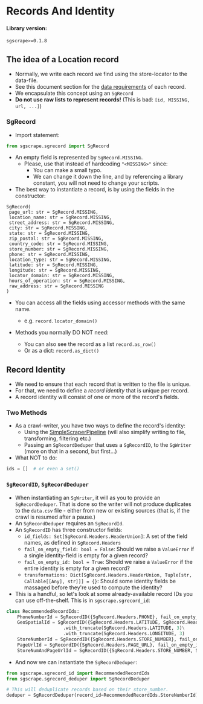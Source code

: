# Records And Identity

#### Library version:

```
sgscrape>=0.1.8
```

## The idea of a Location record

- Normally, we write each record we find using the store-locator to the data-file.
- See this document section for the [data requirements](https://docs.google.com/document/d/1LZEzE2lmhOAtAb8jgnVUjKyTzxblEBTvO-XaF6C5k6g/edit#heading=h.ycquafkz8bzd) of each record.
- We encapsulate this concept using an `SgRecord`
- **Do not use raw lists to represent records!** (This is bad: `[id, MISSING, url, ...]`)

### SgRecord

- Import statement:

```python
from sgscrape.sgrecord import SgRecord
```

- An empty field is represented by `SgRecord.MISSING`.
  - Please, use that instead of hardcoding `"<MISSING>"` since:
    - You can make a small typo.
    - We can change it down the line, and by referencing a library constant, you will not need to change your scripts.
- The best way to instantiate a record, is by using the fields in the constructor:

```
SgRecord(
 page_url: str = SgRecord.MISSING,
 location_name: str = SgRecord.MISSING,
 street_address: str = SgRecord.MISSING,
 city: str = SgRecord.MISSING,
 state: str = SgRecord.MISSING,
 zip_postal: str = SgRecord.MISSING,
 country_code: str = SgRecord.MISSING,
 store_number: str = SgRecord.MISSING,
 phone: str = SgRecord.MISSING,
 location_type: str = SgRecord.MISSING,
 latitude: str = SgRecord.MISSING,
 longitude: str = SgRecord.MISSING,
 locator_domain: str = SgRecord.MISSING,
 hours_of_operation: str = SgRecord.MISSING,
 raw_address: str = SgRecord.MISSING
)
```

- You can access all the fields using accessor methods with the same name.

  - e.g. `record.locator_domain()`

- Methods you normally DO NOT need:
  - You can also see the record as a list `record.as_row()`
  - Or as a dict: `record.as_dict()`

## Record Identity

- We need to ensure that each record that is written to the file is unique.
- For that, we need to define a _record identity_ that is unique per record.
- A record identity will consist of one or more of the record's fields.

### Two Methods

- As a crawl-writer, you have two ways to define the record's identity:
  - Using the [SimpleScraperPipeline](./declarative_pipeline.md) (will also simplify writing to file, transforming, filtering etc.)
  - Passing an `SgRecordDeduper` that uses a `SgRecordID`, to the `SgWriter` (more on that in a second, but first...)
- What NOT to do:

```python
ids = []  # or even a set()
```

### `SgRecordID`, `SgRecordDeduper`

- When instantiating an `SgWriter`, it will as you to provide an `SgRecordDeduper`. That is done so the writer will not produce
  duplicates to the `data.csv` file - either from new or existing sources (that is, if the crawl is resumed after a pause.)
- An `SgRecordDeduper` requires an `SgRecordId`.
- An `SgRecordID` has three constructor fields:
  - `id_fields: Set[SgRecord.Headers.HeaderUnion]`: A set of the field names, as defined in `SgRecord.Headers`
  - `fail_on_empty_field: bool = False`: Should we raise a `ValueError` if a single identity-field is empty for a given record?
  - `fail_on_empty_id: bool = True`: Should we raise a `ValueError` if the entire identity is empty for a given record?
  - `transformations: Dict[SgRecord.Headers.HeaderUnion, Tuple[str, Callable[[Any], str]]] = {}`: Should some identity fields be massaged before they're used to compute the identity?
- This is a handful, so let's look at some already-available record IDs you can use off-the-shelf. This is in `sgscrape.sgrecord_id`:

```python
class RecommendedRecordIds:
    PhoneNumberId = SgRecordID({SgRecord.Headers.PHONE}, fail_on_empty_id=True)
    GeoSpatialId = SgRecordID({SgRecord.Headers.LATITUDE, SgRecord.Headers.LONGITUDE}, fail_on_empty_id=True)\
                     .with_truncate(SgRecord.Headers.LATITUDE, 3)\
                     .with_truncate(SgRecord.Headers.LONGITUDE, 3)
    StoreNumberId = SgRecordID({SgRecord.Headers.STORE_NUMBER}, fail_on_empty_id=True)
    PageUrlId = SgRecordID({SgRecord.Headers.PAGE_URL}, fail_on_empty_id=True)
    StoreNumAndPageUrlId = SgRecordID({SgRecord.Headers.STORE_NUMBER, SgRecord.Headers.PAGE_URL}, fail_on_empty_id=True)
```

- And now we can instantiate the `SgRecordDeduper`:

```python
from sgscrape.sgrecord_id import RecommendedRecordIds
from sgscrape.sgrecord_deduper import SgRecordDeduper

# This will deduplicate records based on their store_number.
deduper = SgRecordDeduper(record_id=RecommendedRecordIds.StoreNumberId)
```
